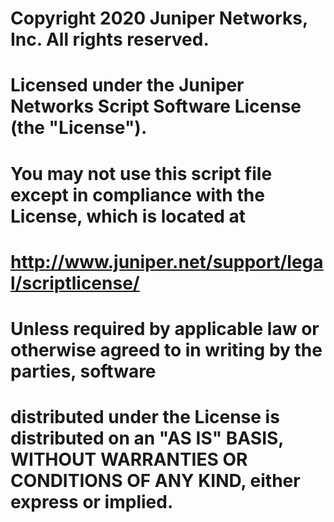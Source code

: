 # Copyright 2020 Juniper Networks, Inc. All rights reserved.
# Licensed under the Juniper Networks Script Software License (the "License").
# You may not use this script file except in compliance with the License, which is located at
# http://www.juniper.net/support/legal/scriptlicense/
# Unless required by applicable law or otherwise agreed to in writing by the parties, software
# distributed under the License is distributed on an "AS IS" BASIS, WITHOUT WARRANTIES OR CONDITIONS OF ANY KIND, either express or implied.
